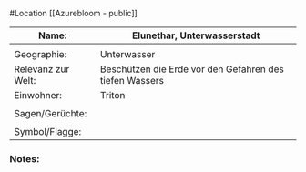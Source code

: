 #Location [[Azurebloom - public]]

| Name:              | Elunethar, Unterwasserstadt                             |
| ------------------ | ------------------------------------------------------- |
|                    |                                                         |
| Geographie:        | Unterwasser                                             |
| Relevanz zur Welt: | Beschützen die Erde vor den Gefahren des tiefen Wassers |
| Einwohner:         | Triton                                                  |
|                    |                                                         |
| Sagen/Gerüchte:    |                                                         |
|                    |                                                         |
| Symbol/Flagge:     |                                                         |
### Notes:


